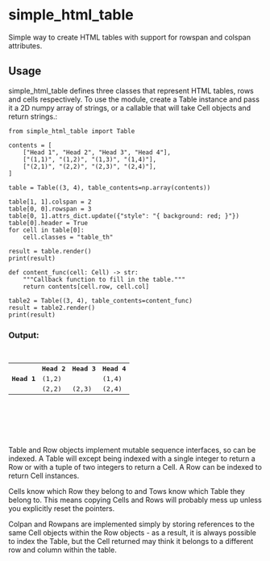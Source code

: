 # simple_html_table

Simple way to create HTML tables with support for rowspan and colspan attributes.

## Usage

simple_html_table defines three classes that represent HTML tables, rows and cells respectively. To use the module,
create a Table instance and pass it a 2D numpy array of strings, or a callable that will take Cell objects and return
strings.:

    from simple_html_table import Table

    contents = [
        ["Head 1", "Head 2", "Head 3", "Head 4"],
        ["(1,1)", "(1,2)", "(1,3)", "(1,4)"],
        ["(2,1)", "(2,2)", "(2,3)", "(2,4)"],
    ]

    table = Table((3, 4), table_contents=np.array(contents))

    table[1, 1].colspan = 2
    table[0, 0].rowspan = 3
    table[0, 1].attrs_dict.update({"style": "{ background: red; }"})
    table[0].header = True
    for cell in table[0]:
        cell.classes = "table_th"

    result = table.render()
    print(result)

    def content_func(cell: Cell) -> str:
        """Callback function to fill in the table."""
        return contents[cell.row, cell.col]

    table2 = Table((3, 4), table_contents=content_func)
    result = table2.render()
    print(result)

### Output:

<pre>
    <table class='html_table'>
    	<tr class='html_tr'>
    		<th class='table_th' rowspan=3>Head 1</th>
    		<th class='table_th' style='{ background: red; }'>Head 2</th>
    		<th class='table_th'>Head 3</th>
    		<th class='table_th'>Head 4</th>
    	</tr>
    	<tr class='html_tr'>
    		<td class='html_td' colspan=2>(1,2)</td>
    		<td class='html_td'>(1,4)</td>
    	</tr>
    	<tr class='html_tr'>
    		<td class='html_td'>(2,2)</td>
    		<td class='html_td'>(2,3)</td>
    		<td class='html_td'>(2,4)</td>
    	</tr>
    </table>
    <table class='html_table'>
    	<tr class='html_tr'>
    	</tr>
    	<tr class='html_tr'>
    	</tr>
    	<tr class='html_tr'>
    	</tr>
    </table>
</pre>

Table and Row objects implement mutable sequence interfaces, so can be indexed. A Table will except being indexed with
a single integer to return a Row or with a tuple of two integers to return a Cell. A Row can be indexed to return Cell
instances.

Cells know which Row they belong to and Tows know which Table they belong to. This means copying Cells and Rows will
probably mess up unless you explicitly reset the pointers.

Colpan and Rowpans are implemented simply by storing references to the same Cell objects within the Row objects - as a
result, it is always possible to index the Table, but the Cell returned may think it belongs to a different row and
column within the table.
